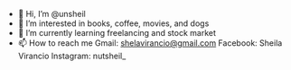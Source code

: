 - 👋 Hi, I’m @unsheil
- 👀 I’m interested in books, coffee, movies, and dogs
- 🌱 I’m currently learning freelancing and stock market
- 📫 How to reach me Gmail: shelavirancio@gmail.com
                     Facebook: Sheila Virancio
                     Instagram: nutsheil_

<!---
unsheil/unsheil is a ✨ special ✨ repository because its `README.md` (this file) appears on your GitHub profile.
You can click the Preview link to take a look at your changes.
--->
